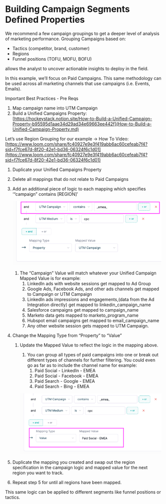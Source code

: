 # Building Campaign Segments Defined Properties

We recommend a few campaign groupings to get a deeper level of analysis of marketing performance.  Grouping Campaigns based on:

- Tactics (competitor, brand, customer)
- Regions
- Funnel positions (TOFU, MOFU, BOFU)

 allows the analyst to uncover actionable insights to deploy in the field. 

In this example, we’ll focus on Paid Campaigns. This same methodology can be used across all marketing channels that use campaigns (i.e. Events, Emails).

Important Best Practices - Pre Reqs

1. Map campaign name into UTM Campaign 
2. Build a Unified Campaigns Property: [https://hockeystack.notion.site/How-to-Build-a-Unified-Campaign-Property-b95595d1aae34d29ad34e69663ee442f](How-to-Build-a-Unified-Campaign-Property.md)

Let’s use Region Grouping for our example → How To Video: [https://www.loom.com/share/fc40927e9e3f419abb6ac60cefeab7f4?sid=f7fce67d-8f20-42e1-bd36-06324f6c1d01](https://www.loom.com/share/fc40927e9e3f419abb6ac60cefeab7f4?sid=f7fce67d-8f20-42e1-bd36-06324f6c1d01)

1. Duplicate your Unified Campaigns Property 
2. Delete all mappings that do not relate to Paid Campaigns
3. Add an additional piece of logic to each mapping which specifies ‘“campaign” contains [REGION]’ 
    
    ![Screenshot 2024-07-22 at 1.54.49 PM.png](Building-Campaign-Segments-Defined-Properties/Screenshot_2024-07-22_at_1.54.49_PM.png)
    
    1. The “Campaign” Value will match whatever your Unified Campaign Mapped Value is for example:
        1. LinkedIn ads with website sessions get mapped to Ad Group
        2. Google Ads, Facebook Ads, and other ads channels get mapped to Campaign or UTM Campaign
        3. LinkedIn ads impressions and engagements,(data from the Ad Integration directly) get mapped to linkedin_campaign_name
        4. Salesforce campaigns get mapped to campaign_name
        5. Marketo data gets mapped to marketo_program_name
        6. Hubspot email campaigns get mapped to email_campaign_name
        7.  Any other website session gets mapped to UTM Campaign.
4. Change the Mapping Type from “Property” to “Value” 
    1. Update the Mapped Value to reflect the logic in the mapping above. 
        1. You can group all types of paid campaigns into one or break out different types of channels for further filtering. You could even go as far as to include the channel name for example:
            1. Paid Social - LinkedIn - EMEA
            2.  Paid Social - Facebook - EMEA
            3. Paid Search - Google - EMEA
            4. Paid Search - Bing - EMEA
        
        ![Screenshot 2024-07-22 at 1.55.50 PM.png](Building-Campaign-Segments-Defined-Properties/Screenshot_2024-07-22_at_1.55.50_PM.png)
        
5. Duplicate the mapping you created and swap out the region specification in the campaign logic and mapped value for the next region you want to track.
6. Repeat step 5 for until all regions have been mapped. 

This same logic can be applied to different segments like funnel positions or tactics.